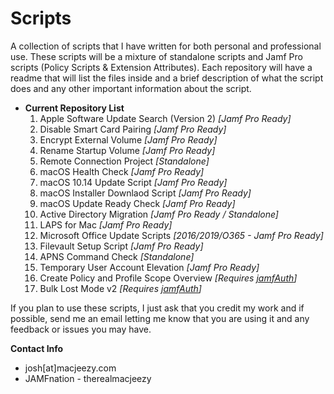 # Scripts
A collection of scripts that I have written for both personal and professional use. These scripts will be a mixture of standalone
scripts and Jamf Pro scripts (Policy Scripts & Extension Attributes). Each repository will have a readme that will list the files inside
and a brief description of what the script does and any other important information about the script.


- **Current Repository List**
	1. Apple Software Update Search (Version 2) *[Jamf Pro Ready]*
	2. Disable Smart Card Pairing *[Jamf Pro Ready]*
	3. Encrypt External Volume *[Jamf Pro Ready]*
	4. Rename Startup Volume *[Jamf Pro Ready]*
	5. Remote Connection Project *[Standalone]*
	6. macOS Health Check *[Jamf Pro Ready]*
    7. macOS 10.14 Update Script *[Jamf Pro Ready]*
    8. macOS Installer Downlaod Script *[Jamf Pro Ready]*
    9. macOS Update Ready Check *[Jamf Pro Ready]*
    10. Active Directory Migration *[Jamf Pro Ready / Standalone]*
    11. LAPS for Mac *[Jamf Pro Ready]*
    12. Microsoft Office Update Scripts *[2016/2019/O365 - Jamf Pro Ready]*
    13. Filevault Setup Script *[Jamf Pro Ready]*
    14. APNS Command Check *[Standalone]*
    15. Temporary User Account Elevation *[Jamf Pro Ready]*
    16. Create Policy and Profile Scope Overview *[Requires [jamfAuth](https://github.com/therealmacjeezy/JamfAuth)]*
    16. Bulk Lost Mode v2 *[Requires [jamfAuth](https://github.com/therealmacjeezy/JamfAuth)]*

If you plan to use these scripts, I just ask that you credit my work and if possible, send me an email letting me know that you are using
it and any feedback or issues you may have.

**Contact Info**
- josh[at]macjeezy.com
- JAMFnation - therealmacjeezy

